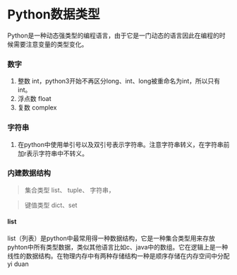 # Python数据类型
Python是一种动态强类型的编程语言，由于它是一门动态的语言因此在编程的时候需要注意变量的类型变化。
### 数字
1.  整数 int，python3开始不再区分long、int、long被重命名为int，所以只有int。
2.  浮点数 float
3.  复数 complex
### 字符串
1.  在python中使用单引号以及双引号表示字符串。注意字符串转义，在字符串前加r表示字符串中不转义。
### 内建数据结构
 >  集合类型  list、 tuple、 字符串，  

>  键值类型  dict、set

####  list
list（列表）是python中最常用得一种数据结构，它是一种集合类型用来存放pyhton中所有类型数据，类似其他语言比如c、java中的数组。它在逻辑上是一种线性的数据结构。在物理内存中有两种存储结构一种是顺序存储在内存空间中分配yi duan



<!--stackedit_data:
eyJoaXN0b3J5IjpbLTk1MzIyNTg3NiwtMzQyNTA5MTcyLDExMj
g5NjMzMjQsLTU4NTM0MDAxNSwtMTYyMzY5NDMwNCwxNjI1NTk5
MjA2LDE4MDExMjQxMDYsLTEzODk5MDY3LC0xNjI2ODUxMjc4LD
cyNTE5MDkzNV19
-->